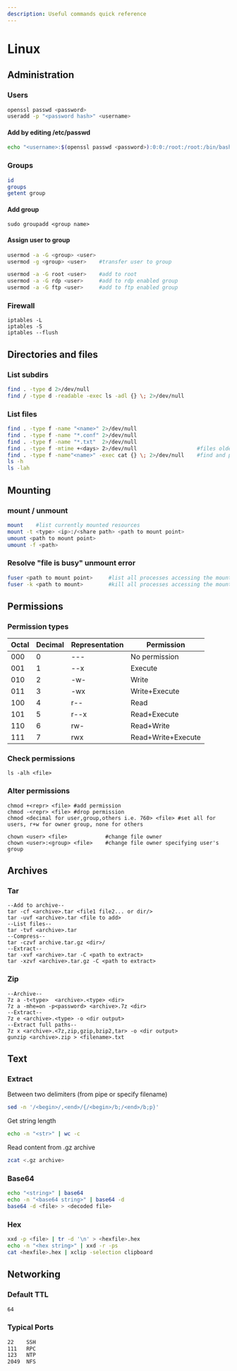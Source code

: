 ```yaml
---
description: Useful commands quick reference
---
```


# Linux

## Administration

### Users

```bash
openssl passwd <password>
useradd -p "<password hash>" <username>
```

#### Add by editing /etc/passwd

```bash
echo "<username>:$(openssl passwd <password>):0:0:/root:/root:/bin/bash" >> /etc/passwd
```

### Groups

```bash
id
groups
getent group
```

#### Add group

```
sudo groupadd <group name>
```

#### Assign user to group

```bash
usermod -a -G <group> <user>
usermod -g <group> <user>    #transfer user to group

usermod -a -G root <user>    #add to root
usermod -a -G rdp <user>     #add to rdp enabled group
usermod -a -G ftp <user>     #add to ftp enabled group
```

### Firewall

```
iptables -L
iptables -S
iptables --flush
```

## Directories and files

### List subdirs

```bash
find . -type d 2>/dev/null
find / -type d -readable -exec ls -adl {} \; 2>/dev/null
```

### List files

```bash
find . -type f -name "<name>" 2>/dev/null
find . -type f -name "*.conf" 2>/dev/null
find . -type f -name "*.txt"  2>/dev/null
find . -type f -mtime +<days> 2>/dev/null                   #files older than x days
find . -type f -name"<name>" -exec cat {} \; 2>/dev/null    #find and print file
ls -h  
ls -lah
```

## Mounting

### mount / unmount

```bash
mount    #list currently mounted resources
mount -t <type> <ip>:/<share path> <path to mount point>
umount <path to mount point>
umount -f <path>
```

### Resolve "file is busy" unmount error

```bash
fuser <path to mount point>     #list all processes accessing the mount point
fuser -k <path to mount>        #kill all processes accessing the mount point
```

## Permissions

### Permission types

| Octal | Decimal | Representation | Permission         |
| ----- | ------- | -------------- | ------------------ |
| 000   | 0       | ---            | No permission      |
| 001   | 1       | --x            | Execute            |
| 010   | 2       | -w-            | Write              |
| 011   | 3       | -wx            | Write+Execute      |
| 100   | 4       | r--            | Read               |
| 101   | 5       | r--x           | Read+Execute       |
| 110   | 6       | rw-            | Read+Write         |
| 111   | 7       | rwx            | Read+Write+Execute |

### Check permissions

```
ls -alh <file>
```

### Alter permissions

```
chmod +<repr> <file> #add permission
chmod -<repr> <file> #drop permission
chmod <decimal for user,group,others i.e. 760> <file> #set all for users, r+w for owner group, none for others

chown <user> <file>            #change file owner
chown <user>:<group> <file>    #change file owner specifying user's group
```

## Archives

### Tar

```
--Add to archive--
tar -cf <archive>.tar <file1 file2... or dir/>
tar -uvf <archive>.tar <file to add>
--List files--
tar -tvf <archive>.tar
--Compress--
tar -czvf archive.tar.gz <dir>/
--Extract--
tar -xvf <archive>.tar -C <path to extract>
tar -xzvf <archive>.tar.gz -C <path to extract>
```

### Zip

```
--Archive--
7z a -t<type>  <archive>.<type> <dir>
7z a -mhe=on -p<password> <archive>.7z <dir>
--Extract--
7z e <archive>.<type> -o <dir output>
--Extract full paths--
7z x <archive>.<7z,zip,gzip,bzip2,tar> -o <dir output>
gunzip <archive>.zip > <filename>.txt
```

## Text

### Extract

Between two delimiters (from pipe or specify filename)

```bash
sed -n '/<begin>/,<end>/{/<begin>/b;/<end>/b;p}'
```

Get string length

```bash
echo -n "<str>" | wc -c
```

Read content from .gz archive

```bash
zcat <.gz archive>
```

### Base64

```bash
echo "<string>" | base64
echo -n "<base64 string>" | base64 -d
base64 -d <file> > <decoded file>
```

### Hex

```bash
xxd -p <file> | tr -d '\n' > <hexfile>.hex
echo -n "<hex string>" | xxd -r -ps
cat <hexfile>.hex | xclip -selection clipboard
```

## Networking

### Default TTL

```bash
64
```

### Typical Ports

```bash
22    SSH
111   RPC
123   NTP
2049  NFS
```
